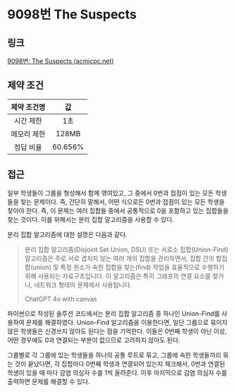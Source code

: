 # 9098번 The Suspects

## 링크

[9098번: The Suspects (acmicpc.net)](https://www.acmicpc.net/problem/9098)

## 제약 조건

| 제약 조건명 |   값    |
| :---------: | :-----: |
|  시간 제한  |   1초   |
| 메모리 제한 |  128MB  |
|  정답 비율  | 60.656% |

## 접근

일부 학생들이 그룹을 형성해서 함께 엮여있고, 그 중에서 0번과 접점이 있는 모든 학생들을 찾는 문제이다. 즉, 간단히 말해서, 어떤 식으로든 0번과 접점이 있는 모든 학생을 찾아야 한다. 즉, 이 문제는 여러 집합들 중에서 공통적으로 0을 포함하고 있는 집합들을 찾는 것이다. 이를 위해서는 분리 집합 알고리즘을 사용할 수 있다.

분리 집합 알고리즘에 대한 설명은 다음과 같다.

> 분리 집합 알고리즘(Disjoint Set Union, DSU) 또는 서로소 집합(Union-Find) 알고리즘은 주로 서로 겹치지 않는 여러 개의 집합을 관리하면서, 집합 간의 합집합(union) 및 특정 원소가 속한 집합을 찾는(find) 작업을 효율적으로 수행하기 위해 사용되는 자료구조입니다. 이 알고리즘은 특히 그래프의 연결 요소를 찾거나, 네트워크 형태의 문제에서 사용됩니다.
>
> ChatGPT 4o with canvas

파이썬으로 작성된 솔루션 코드에서는 분리 집합 알고리즘 중 하나인 Union-Find를 사용하여 문제를 해결하였다. Union-Find 알고리즘을 이용한다면, 일단 그룹으로 묶이지 않은 학생들은 신경쓰지 않아도 된다는 점을 기억한다. 이들은 0번째 학생이 아닌 이상, 어떤 경우에도 0과 연결되는 부분이 없으므로 고려하지 않아도 된다.

그룹별로 각 그룹에 있는 학생들을 하나의 공통 루트로 묶고, 그룹에 속한 학생들끼리 묶는 것이 끝났다면, 각 집합마다 0번째 학생과 연결되어 있는지 체크해서, 0번과 연결된 학생이 있을 때 마다 감염 의심자 수를 1씩 올려준다. 이후 마지막으로 감염 의심자 수를 출력하면 문제를 해결할 수 있다.
